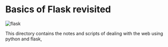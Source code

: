 # Basics of Flask revisited

![flask](https://miro.medium.com/max/640/1*XzIRJGujfqAiOV2EIQgR_Q.png)


This directory contains the notes and scripts of dealing with the web using python and flask,
